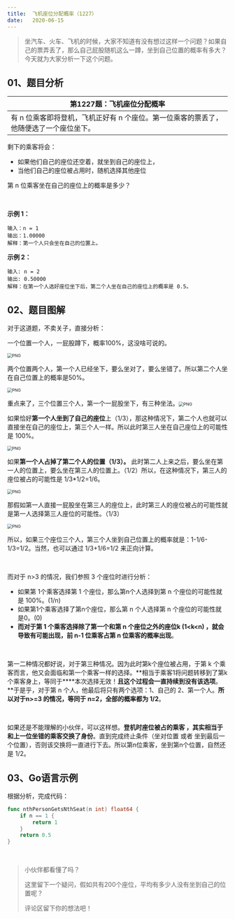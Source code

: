 ```yaml
---
title:	飞机座位分配概率（1227）
date:	2020-06-15
---
```


> 坐汽车、火车、飞机的时候，大家不知道有没有想过这样一个问题？如果自己的票弄丢了，那么自己屁股随机这么一蹲，坐到自己位置的概率有多大？今天就为大家分析一下这个问题。

## 01、题目分析

| 第1227题：飞机座位分配概率                                   |
| ------------------------------------------------------------ |
| 有 n 位乘客即将登机，飞机正好有 n 个座位。第一位乘客的票丢了，他随便选了一个座位坐下。 |

剩下的乘客将会：

- 如果他们自己的座位还空着，就坐到自己的座位上，
- 当他们自己的座位被占用时，随机选择其他座位

第 n 位乘客坐在自己的座位上的概率是多少？

<br/>

**示例 1：**

```
输入：n = 1
输出：1.00000
解释：第一个人只会坐在自己的位置上。
```

**示例 2：**

```
输入: n = 2
输出: 0.50000
解释：在第一个人选好座位坐下后，第二个人坐在自己的座位上的概率是 0.5。
```

## 02、题目图解

对于这道题，不卖关子，直接分析：

一个位置一个人，一屁股蹲下，概率100%，这没啥可说的。

<img src="./04/1.png" alt="PNG" style="zoom: 67%;" />

两个位置两个人，第一个人已经坐下，要么坐对了，要么坐错了。所以第二个人坐在自己位置上的概率是50%。

<img src="./04/2.png" alt="PNG" style="zoom: 67%;" />

重点来了，三个位置三个人，第一个一屁股坐下，有三种坐法。<img src="./04/3.jpeg" alt="PNG" style="zoom: 67%;" />

如果恰好**第一个人坐到了自己的座位**上（1/3），那这种情况下，第二个人也就可以直接坐在自己的座位上，第三个人一样。所以此时第三人坐在自己座位上的可能性是 100%。

<img src="./04/4.png" alt="PNG" style="zoom: 67%;" />

如果**第一个人占掉了第二个人的位置（1/3）。** 此时第二人上来之后，要么坐在第一人的位置上，要么坐在第三人的位置上。（1/2）所以，在这种情况下，第三人的座位被占的可能性是 1/3*1/2=1/6。

<img src="./04/5.png" alt="PNG" style="zoom: 67%;" />

那假如第一人直接一屁股坐在第三人的座位上，此时第三人的座位被占的可能性就是第一人选择第三人座位的可能性。（1/3）

<img src="./04/6.png" alt="PNG" style="zoom: 67%;" />

所以，如果三个座位三个人，第三个人坐到自己位置上的概率就是：1-1/6-1/3=1/2。当然，也可以通过 1/3+1/6=1/2 来正向计算。

<br/>

而对于 n>3 的情况，我们参照 3 个座位时进行分析：

- 如果第 1个乘客选择第 1 个座位，那么第n个人选择到第 n 个座位的可能性就是 100%。(1/n)
- 如果第1个乘客选择了第n个座位，那么第 n 个人选择第 n 个座位的可能性就是0。(0)
- **而对于第 1 个乘客选择除了第一个和第 n 个座位之外的座位k (1<k<n) ，就会导致有可能出现，前 n-1 位乘客占第 n 位乘客的概率出现**。

<br/>

第一二种情况都好说，对于第三种情况。因为此时第k个座位被占用，于第 k 个乘客而言，他又会面临和第一个乘客一样的选择。**相当于乘客1将问题转移到了第k个乘客身上，等同于****本次选择无效！**且这个过程会一直持续到没有该选项**。**于是乎，对于第 n 个人，他最后将只有两个选项：1、自己的 2、第一个人。**所以对于n>=3 的情况，等同于 n=2，全部的概率都为 1/2**。

<br/>

如果还是不能理解的小伙伴，可以这样想。**登机时座位被占的乘客 ，其实相当于和上一位坐错的乘客交换了身份**。直到完成终止条件（坐对位置 或者 坐到最后一个位置），否则该交换将一直进行下去。所以第n位乘客，坐到第n个位置，自然还是 1/2。

## 03、Go语言示例

根据分析，完成代码：

```go
func nthPersonGetsNthSeat(n int) float64 {
	if n == 1 {
		return 1
	}
	return 0.5
}
```

<br/>

> 小伙伴都看懂了吗？
>
> 这里留下一个疑问，假如共有200个座位，平均有多少人没有坐到自己的位置呢？
>
> 评论区留下你的想法吧！

